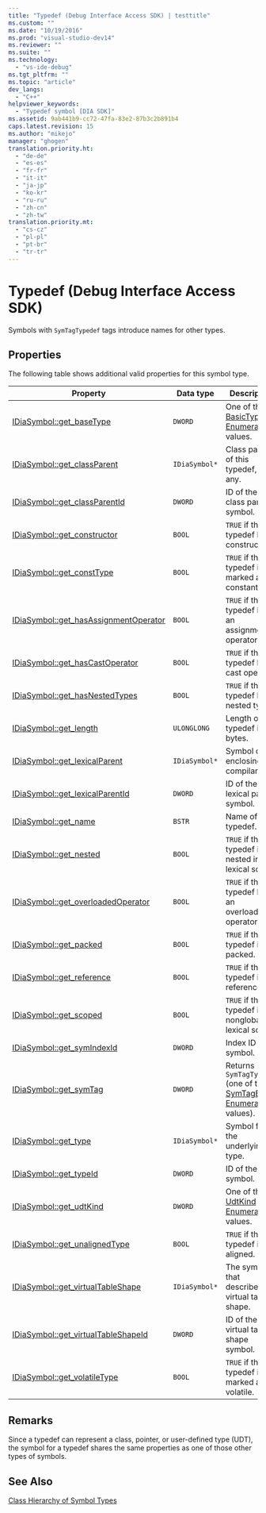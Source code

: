 ```yaml
---
title: "Typedef (Debug Interface Access SDK) | testtitle"
ms.custom: ""
ms.date: "10/19/2016"
ms.prod: "visual-studio-dev14"
ms.reviewer: ""
ms.suite: ""
ms.technology: 
  - "vs-ide-debug"
ms.tgt_pltfrm: ""
ms.topic: "article"
dev_langs: 
  - "C++"
helpviewer_keywords: 
  - "Typedef symbol [DIA SDK]"
ms.assetid: 9ab441b9-cc72-47fa-83e2-87b3c2b891b4
caps.latest.revision: 15
ms.author: "mikejo"
manager: "ghogen"
translation.priority.ht: 
  - "de-de"
  - "es-es"
  - "fr-fr"
  - "it-it"
  - "ja-jp"
  - "ko-kr"
  - "ru-ru"
  - "zh-cn"
  - "zh-tw"
translation.priority.mt: 
  - "cs-cz"
  - "pl-pl"
  - "pt-br"
  - "tr-tr"
---
```

# Typedef (Debug Interface Access SDK)
Symbols with `SymTagTypedef` tags introduce names for other types.  
  
## Properties  
 The following table shows additional valid properties for this symbol type.  
  
|Property|Data type|Description|  
|--------------|---------------|-----------------|  
|[IDiaSymbol::get_baseType](../debug-interface-access/idiasymbol--get_basetype.md)|`DWORD`|One of the [BasicType Enumeration](../debug-interface-access/basictype.md) values.|  
|[IDiaSymbol::get_classParent](../debug-interface-access/idiasymbol--get_classparent.md)|`IDiaSymbol*`|Class parent of this typedef, if any.|  
|[IDiaSymbol::get_classParentId](../debug-interface-access/idiasymbol--get_classparentid.md)|`DWORD`|ID of the class parent symbol.|  
|[IDiaSymbol::get_constructor](../debug-interface-access/idiasymbol--get_constructor.md)|`BOOL`|`TRUE` if this typedef has a constructor.|  
|[IDiaSymbol::get_constType](../debug-interface-access/idiasymbol--get_consttype.md)|`BOOL`|`TRUE` if this typedef is marked as constant.|  
|[IDiaSymbol::get_hasAssignmentOperator](../debug-interface-access/idiasymbol--get_hasassignmentoperator.md)|`BOOL`|`TRUE` if this typedef has an assignment operator.|  
|[IDiaSymbol::get_hasCastOperator](../debug-interface-access/idiasymbol--get_hascastoperator.md)|`BOOL`|`TRUE` if this typedef has a cast operator.|  
|[IDiaSymbol::get_hasNestedTypes](../debug-interface-access/idiasymbol--get_hasnestedtypes.md)|`BOOL`|`TRUE` if this typedef has nested types.|  
|[IDiaSymbol::get_length](../debug-interface-access/idiasymbol--get_length.md)|`ULONGLONG`|Length of this typedef in bytes.|  
|[IDiaSymbol::get_lexicalParent](../debug-interface-access/idiasymbol--get_lexicalparent.md)|`IDiaSymbol*`|Symbol of the enclosing compiland.|  
|[IDiaSymbol::get_lexicalParentId](../debug-interface-access/idiasymbol--get_lexicalparentid.md)|`DWORD`|ID of the lexical parent symbol.|  
|[IDiaSymbol::get_name](../debug-interface-access/idiasymbol--get_name.md)|`BSTR`|Name of the typedef.|  
|[IDiaSymbol::get_nested](../debug-interface-access/idiasymbol--get_nested.md)|`BOOL`|`TRUE` if this typedef is nested in a lexical scope.|  
|[IDiaSymbol::get_overloadedOperator](../debug-interface-access/idiasymbol--get_overloadedoperator.md)|`BOOL`|`TRUE` if this typedef has an overloaded operator.|  
|[IDiaSymbol::get_packed](../debug-interface-access/idiasymbol--get_packed.md)|`BOOL`|`TRUE` if this typedef is packed.|  
|[IDiaSymbol::get_reference](../debug-interface-access/idiasymbol--get_reference.md)|`BOOL`|`TRUE` if this typedef is a reference.|  
|[IDiaSymbol::get_scoped](../debug-interface-access/idiasymbol--get_scoped.md)|`BOOL`|`TRUE` if this typedef is in a nonglobal lexical scope.|  
|[IDiaSymbol::get_symIndexId](../debug-interface-access/idiasymbol--get_symindexid.md)|`DWORD`|Index ID of symbol.|  
|[IDiaSymbol::get_symTag](../debug-interface-access/idiasymbol--get_symtag.md)|`DWORD`|Returns `SymTagTypedef` (one of the [SymTagEnum Enumeration](../debug-interface-access/symtagenum.md) values).|  
|[IDiaSymbol::get_type](../debug-interface-access/idiasymbol--get_type.md)|`IDiaSymbol*`|Symbol for the underlying type.|  
|[IDiaSymbol::get_typeId](../debug-interface-access/idiasymbol--get_typeid.md)|`DWORD`|ID of the type symbol.|  
|[IDiaSymbol::get_udtKind](../debug-interface-access/idiasymbol--get_udtkind.md)|`DWORD`|One of the [UdtKind Enumeration](../debug-interface-access/udtkind.md) values.|  
|[IDiaSymbol::get_unalignedType](../debug-interface-access/idiasymbol--get_unalignedtype.md)|`BOOL`|`TRUE` if this typedef is not aligned.|  
|[IDiaSymbol::get_virtualTableShape](../debug-interface-access/idiasymbol--get_virtualtableshape.md)|`IDiaSymbol*`|The symbol that describes the virtual table shape.|  
|[IDiaSymbol::get_virtualTableShapeId](../debug-interface-access/idiasymbol--get_virtualtableshapeid.md)|`DWORD`|ID of the virtual table shape symbol.|  
|[IDiaSymbol::get_volatileType](../debug-interface-access/idiasymbol--get_volatiletype.md)|`BOOL`|`TRUE` if this typedef is marked as volatile.|  
  
## Remarks  
 Since a typedef can represent a class, pointer, or user-defined type (UDT), the symbol for a typedef shares the same properties as one of those other types of symbols.  
  
## See Also  
 [Class Hierarchy of Symbol Types](../debug-interface-access/class-hierarchy-of-symbol-types.md)